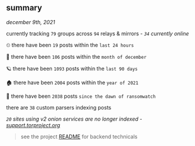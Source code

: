 
## summary
_december 9th, 2021_

currently tracking `79` groups across `94` relays & mirrors - _`34` currently online_

⏲ there have been `19` posts within the `last 24 hours`

🦈 there have been `106` posts within the `month of december`

🪐 there have been `1093` posts within the `last 90 days`

🏚 there have been `2004` posts within the `year of 2021`

🦕 there have been `2038` posts `since the dawn of ransomwatch`

there are `38` custom parsers indexing posts

_`20` sites using v2 onion services are no longer indexed - [support.torproject.org](https://support.torproject.org/onionservices/v2-deprecation/)_

> see the project [README](https://github.com/thetanz/ransomwatch#ransomwatch--) for backend technicals
